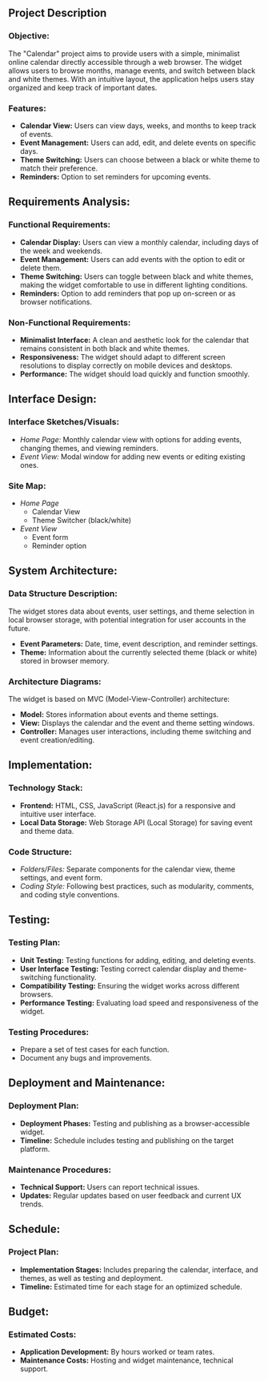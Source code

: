 ## Project Description

### Objective:

The "Calendar" project aims to provide users with a simple, minimalist online calendar directly accessible through a web browser. The widget allows users to browse months, manage events, and switch between black and white themes. With an intuitive layout, the application helps users stay organized and keep track of important dates.

### Features:

- **Calendar View:** Users can view days, weeks, and months to keep track of events.
- **Event Management:** Users can add, edit, and delete events on specific days.
- **Theme Switching:** Users can choose between a black or white theme to match their preference.
- **Reminders:** Option to set reminders for upcoming events.

## Requirements Analysis:

### Functional Requirements:

- **Calendar Display:** Users can view a monthly calendar, including days of the week and weekends.
- **Event Management:** Users can add events with the option to edit or delete them.
- **Theme Switching:** Users can toggle between black and white themes, making the widget comfortable to use in different lighting conditions.
- **Reminders:** Option to add reminders that pop up on-screen or as browser notifications.

### Non-Functional Requirements:

- **Minimalist Interface:** A clean and aesthetic look for the calendar that remains consistent in both black and white themes.
- **Responsiveness:** The widget should adapt to different screen resolutions to display correctly on mobile devices and desktops.
- **Performance:** The widget should load quickly and function smoothly.

## Interface Design:

### Interface Sketches/Visuals:

- _Home Page:_ Monthly calendar view with options for adding events, changing themes, and viewing reminders.
- _Event View:_ Modal window for adding new events or editing existing ones.

### Site Map:

- _Home Page_
  - Calendar View
  - Theme Switcher (black/white)
- _Event View_
  - Event form
  - Reminder option

## System Architecture:

### Data Structure Description:

The widget stores data about events, user settings, and theme selection in local browser storage, with potential integration for user accounts in the future.

- **Event Parameters:** Date, time, event description, and reminder settings.
- **Theme:** Information about the currently selected theme (black or white) stored in browser memory.

### Architecture Diagrams:

The widget is based on MVC (Model-View-Controller) architecture:

- **Model:** Stores information about events and theme settings.
- **View:** Displays the calendar and the event and theme setting windows.
- **Controller:** Manages user interactions, including theme switching and event creation/editing.

## Implementation:

### Technology Stack:

- **Frontend:** HTML, CSS, JavaScript (React.js) for a responsive and intuitive user interface.
- **Local Data Storage:** Web Storage API (Local Storage) for saving event and theme data.

### Code Structure:

- _Folders/Files:_ Separate components for the calendar view, theme settings, and event form.
- _Coding Style:_ Following best practices, such as modularity, comments, and coding style conventions.

## Testing:

### Testing Plan:

- **Unit Testing:** Testing functions for adding, editing, and deleting events.
- **User Interface Testing:** Testing correct calendar display and theme-switching functionality.
- **Compatibility Testing:** Ensuring the widget works across different browsers.
- **Performance Testing:** Evaluating load speed and responsiveness of the widget.

### Testing Procedures:

- Prepare a set of test cases for each function.
- Document any bugs and improvements.

## Deployment and Maintenance:

### Deployment Plan:

- **Deployment Phases:** Testing and publishing as a browser-accessible widget.
- **Timeline:** Schedule includes testing and publishing on the target platform.

### Maintenance Procedures:

- **Technical Support:** Users can report technical issues.
- **Updates:** Regular updates based on user feedback and current UX trends.

## Schedule:

### Project Plan:

- **Implementation Stages:** Includes preparing the calendar, interface, and themes, as well as testing and deployment.
- **Timeline:** Estimated time for each stage for an optimized schedule.

## Budget:

### Estimated Costs:

- **Application Development:** By hours worked or team rates.
- **Maintenance Costs:** Hosting and widget maintenance, technical support.
